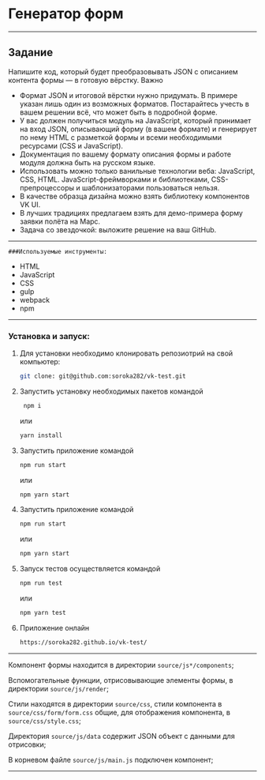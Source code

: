 # Генератор форм
---
## Задание
Напишите код, который будет преобразовывать JSON с описанием контента формы — в готовую вёрстку.
Важно
- Формат JSON и итоговой вёрстки нужно придумать. В примере указан лишь один из возможных форматов. Постарайтесь учесть в вашем решении всё, что может быть в подробной форме.
- У вас должен получиться модуль на JavaScript, который принимает на вход JSON, описывающий форму (в вашем формате) и генерирует по нему HTML с разметкой формы и всеми необходимыми ресурсами (CSS и JavaScript).
- Документация по вашему формату описания формы и работе модуля должна быть на русском языке.
- Использовать можно только ванильные технологии веба: JavaScript, CSS, HTML. JavaScript-фреймворками и библиотеками, CSS-препроцессоры и шаблонизаторами пользоваться нельзя.
- В качестве образца дизайна можно взять библиотеку компонентов VK UI.
- В лучших традициях предлагаем взять для демо-примера форму заявки полёта на Марс.
- Задача со звездочкой: выложите решение на ваш GitHub.

---

    ###Используемые инструменты:

- HTML
- JavaScript
- CSS
- gulp
- webpack
- npm

---

### Установка и запуск:

1. Для установки необходимо клонировать репозиотрий на свой компьютер:

    ```sh
    git clone: git@github.com:soroka282/vk-test.git
    ```

2. Запустить установку необходимых пакетов командой

    ```sh 
     npm i 
    ```
    или

    ```sh 
    yarn install
    ```

3. Запустить приложение командой

    ```sh
    npm run start
    ```

    или

    ```sh
    npm yarn start
    ```

4. Запустить приложение командой

    ```sh
    npm run start
    ```

    или

    ```sh
    npm yarn start
    ```

5. Запуск тестов осуществляется командой

    ```sh
    npm run test
    ```

    или

    ```sh
    npm yarn test
    ```

6. Приложение онлайн

    ```sh
    https://soroka282.github.io/vk-test/
    ```

---
Компонент формы находится в директории `source/js*/components`;

Вспомогательные функции, отрисовывающие элементы формы, в директории `source/js/render`;

Стили находятся в директории `source/css`, стили компонента в `source/css/form/form.css` общие, для отображения компонента, в `source/css/style.css`;

Директория `source/js/data` содержит JSON объект с данными для отрисовки;

В корневом файле `source/js/main.js` подключен компонент;

---

